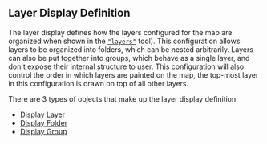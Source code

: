 ## Layer Display Definition

The layer display defines how the layers configured for the map are organized when shown in the [`"layers"`](#layers-tool) tool).
This configuration allows layers to be organized into folders, which can be nested arbitrarily.
Layers can also be put together into groups, which behave as a single layer, and don't expose their internal structure to user.
This configuration will also control the order in which layers are painted on the map, the top-most layer in this configuration is drawn on top of all other layers.

There are 3 types of objects that make up the layer display definition:

- [Display Layer](#display-layer)
- [Display Folder](#display-folder)
- [Display Group](#display-group)



